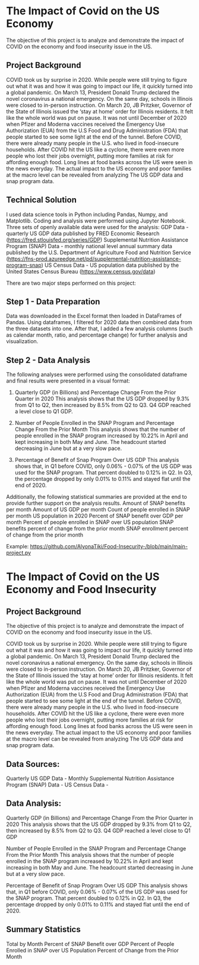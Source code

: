 # The Impact of Covid on the US Economy

The objective of this project is to analyze and demonstrate the impact of COVID on the economy and food insecurity issue in the US.

## Project Background

COVID took us by surprise in 2020. While people were still trying to figure out what it was and how it was going to impact our life, it quickly turned into a global pandemic. On March 13, President Donald Trump declared the novel coronavirus a national emergency. On the same day, schools in Illinois were closed to in-person instruction. On March 20, JB Pritzker, Governor of the State of Illinois issued the ‘stay at home’ order for Illinois residents. It felt like the whole world was put on pause. It was not until December of 2020 when Pfizer and Moderna vaccines received the Emergency Use Authorization (EUA) from the U.S Food and Drug Administration (FDA) that people started to see some light at the end of the tunnel. Before COVID, there were already many people in the U.S. who lived in food-insecure households. After COVID hit the US like a cyclone, there were even more people who lost their jobs overnight, putting more families at risk for affording enough food. Long lines at food banks across the US were seen in the news everyday. The actual impact to the US economy and poor families at the macro level can be revealed from analyzing The US GDP data and snap program data.

## Technical Solution
I used data science tools in Python including Pandas, Numpy, and Matplotlib. Coding and analysis were performed using Jupyter Notebook. Three sets of openly available data were used for the analysis:
GDP Data - quarterly US GDP data published by FRED Economic Research (https://fred.stlouisfed.org/series/GDP)
Supplemental Nutrition Assistance Program (SNAP) Data - monthly national level annual summary data published by the U.S. Department of Agriculture Food and Nutrition Service (https://fns-prod.azureedge.net/pd/supplemental-nutrition-assistance-program-snap)
US Census Data - US population data published by the United States Census Bureau (https://www.census.gov/data)

There are two major steps performed on this project: 

## Step 1 - Data Preparation

Data was downloaded in the Excel format then loaded in DataFrames of Pandas. Using dataframes, I filtered for 2020 data then combined data from the three datasets into one. After that, I added a few analysis columns (such as calendar month, ratio, and percentage change) for further analysis and visualization. 

## Step 2 - Data Analysis
The following analyses were performed using the consolidated dataframe and final results were presented in a visual format:
1. Quarterly GDP (in Billions) and Percentage Change From the Prior Quarter in 2020
This analysis shows that the US GDP dropped by 9.3% from Q1 to Q2, then increased by 8.5% from Q2 to Q3. Q4 GDP reached a level close to Q1 GDP.

2. Number of People Enrolled in the SNAP Program and Percentage Change From the Prior Month
This analysis shows that the number of people enrolled in the SNAP program increased by 10.22% in April and kept increasing in both May and June. The headcount started decreasing in June but at a very slow pace.

3. Percentage of Benefit of Snap Program Over US GDP
This analysis shows that, in Q1 before COVID, only 0.06% - 0.07% of the US GDP was used for the SNAP program. That percent doubled to 0.12% in Q2. In Q3, the percentage dropped by only 0.01% to 0.11% and stayed flat until the end of 2020.

Additionally, the following statistical summaries are provided at the end to provide further support on the analysis results.
Amount of SNAP benefits per month
Amount of US GDP per month
Count of people enrolled in SNAP per month
US population in 2020
Percent of SNAP benefit over GDP per month
Percent of people enrolled in SNAP over US population
SNAP benefits percent of change from the prior month
SNAP enrollment percent of change from the prior month


Example: https://github.com/AlyonaTiki/Food-Insecurity-/blob/main/main-project.py


# The Impact of Covid on the US Economy and Food Insecurity

## Project Background

The objective of this project is to analyze and demonstrate the impact of COVID on the economy and food insecurity issue in the US.  

COVID took us by surprise in 2020.  While people were still trying to figure out what it was and how it was going to impact our life, it quickly turned into a global pandemic.  On March 13, President Donald Trump declared the novel coronavirus a national emergency. On the same day, schools in Illinois were closed to in-person instruction. On March 20, JB Pritzker, Governor of the State of Illinois issued the ‘stay at home’ order for Illinois residents. It felt like the whole world was put on pause. It was not until December of 2020 when Pfizer and Moderna vaccines received the Emergency Use Authorization (EUA) from the U.S Food and Drug Administration (FDA) that people started to see some light at the end of the tunnel. Before COVID, there were already many people in the U.S. who lived in food-insecure households. After COVID hit the US like a cyclone, there were even more people who lost their jobs overnight, putting more families at risk for affording enough food.  Long lines at food banks across the US were seen in the news everyday.  The actual impact to the US economy and poor families at the macro level can be revealed from analyzing The US GDP data and snap program data.

## Data Sources:

Quarterly US GDP Data - 
Monthly Supplemental Nutrition Assistance Program (SNAP) Data - 
US Census Data - 


## Data Analysis: 

Quarterly GDP (in Billions) and Percentage Change From the Prior Quarter in 2020 
This analysis shows that the US GDP dropped by 9.3% from Q1 to Q2, then increased by 8.5% from Q2 to Q3.  Q4 GDP reached a level close to Q1 GDP


Number of People Enrolled in the SNAP Program and Percentage Change From the Prior Month
This analysis shows that the number of people enrolled in the SNAP program increased by 10.22% in April and kept increasing in both May and June. The headcount started decreasing in June but at a very slow pace.


 Percentage of Benefit of Snap Program Over US GDP 
This analysis shows that, in Q1 before COVID, only 0.06% - 0.07% of the US GDP was used for the SNAP program.  That percent doubled to 0.12% in Q2. In Q3, the percentage dropped by only 0.01% to 0.11% and stayed flat until the end of 2020.


## Summary Statistics
Total by Month
Percent of SNAP Benefit over GDP
Percent of People Enrolled in SNAP over US Population
Percent of Change from the Prior Month

